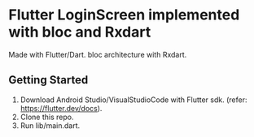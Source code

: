 # Flutter LoginScreen implemented with bloc and Rxdart

Made with Flutter/Dart.
bloc architecture with Rxdart.

## Getting Started
1. Download Android Studio/VisualStudioCode with Flutter sdk.  (refer: https://flutter.dev/docs). 
2. Clone this repo.
3. Run lib/main.dart.




  

